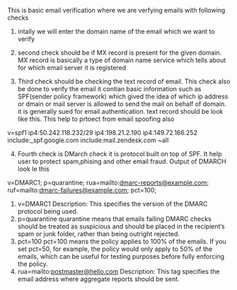 This is basic email verification where we are verfying emails with following checks

1. intally we will enter the domain name of the email which we want to verify

2. second check should be if MX record is present for the given domain. MX record is basically a type of domain name service which tells about for which email server it is registered

3. Third check should be checking the text record of email. This check also be done to verify the email it contian basic information such as SPF(sender policy framework) which gived the idea of which ip address or dmain or mail server is allowed to send the mail on behalf of domain. it is generally sued for email authentication. text record should be look like this. This help to prtoect from email spoofing also

v=spf1 ip4:50.242.118.232/29 ip4:198.21.2.190 ip4:149.72.166.252 include:\_spf.google.com include:mail.zendesk.com ~all

4. Fourth check is DMarch check it is protocol built on top of SPF. It help user to protect spam,phising and other email fraud. Output of DMARCH look le this

v=DMARC1; p=quarantine; rua=mailto:dmarc-reports@example.com; ruf=mailto:dmarc-failures@example.com; pct=100;

1. v=DMARC1
   Description: This specifies the version of the DMARC protocol being used.
2. p=quarantine
   quarantine means that emails failing DMARC checks should be treated as suspicious and should be placed in the recipient’s spam or junk folder, rather than being outright rejected.
3. pct=100
   pct=100 means the policy applies to 100% of the emails.
   If you set pct=50, for example, the policy would only apply to 50% of the emails, which can be useful for testing purposes before fully enforcing the policy.
4. rua=mailto:postmaster@hello.com
   Description: This tag specifies the email address where aggregate reports should be sent.
